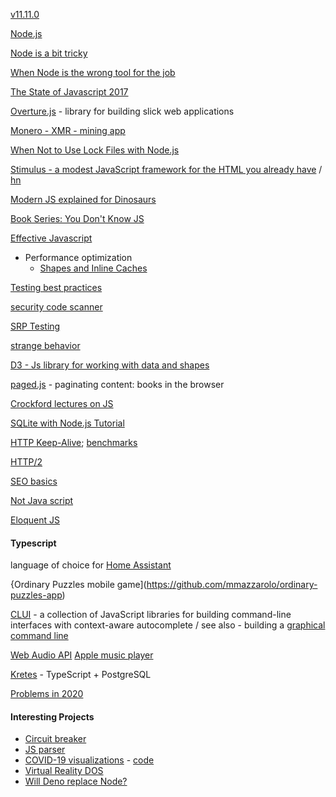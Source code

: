 [v11.11.0](https://nodejs.org/en/blog/release/v11.11.0/)

[Node.js](https://nodejs.org/en/)

[Node is a bit tricky](https://blog.scottnonnenberg.com/node-js-is-not-magical/#a-bit-tricky)

[When Node is the wrong tool for the job](https://medium.com/@jongleberry/when-node-js-is-the-wrong-tool-for-the-job-6d3325fac85c)

[The State of Javascript 2017](http://stateofjs.com/2017/introduction/)

[Overture.js](http://overturejs.com/) - library for building slick web applications

[Monero - XMR - mining app](https://github.com/bradoyler/xmr-miner)

[When Not to Use Lock Files with Node.js](https://www.twilio.com/blog/lockfiles-nodejs)

[Stimulus - a modest JavaScript framework for the HTML you already have](https://github.com/stimulusjs/stimulus/) / [hn](https://news.ycombinator.com/item?id=16052105)

[Modern JS explained for Dinosaurs](https://medium.com/the-node-js-collection/modern-javascript-explained-for-dinosaurs-f695e9747b70)

[Book Series: You Don't Know JS](https://github.com/getify/You-Dont-Know-JS/blob/master/README.md)

[Effective Javascript](http://effectivejs.com/)

+ Performance optimization
   * [Shapes and Inline Caches](https://mathiasbynens.be/notes/shapes-ics)

[Testing best practices](https://github.com/goldbergyoni/javascript-testing-best-practices)

[security code scanner](https://github.com/ajinabraham/nodejsscan)

[SRP Testing](https://cri.dev/posts/2020-05-20-Testing-in-Nodejs-by-example-using-the-SOLID-principles/)

[strange behavior](https://livecodestream.dev/post/2020-06-03-stranger-things-javascript-edition/)

[D3 - Js library for working with data and shapes](http://d3indepth.com/)

[paged.js](https://www.pagedmedia.org/paged-js/) - paginating content: books in the browser 

[Crockford lectures on JS](https://www.youtube.com/watch?v=JxAXlJEmNMg)

[SQLite with Node.js Tutorial](http://stackabuse.com/a-sqlite-tutorial-with-node-js/)

[HTTP Keep-Alive](https://lob.com/blog/use-http-keep-alive); [benchmarks](https://github.com/mgartner/node-keep-alive-benchmark)

[HTTP/2](https://nodejs.org/api/http2.html#http2_http_2)

[SEO basics](https://developers.google.com/search/docs/guides/javascript-seo-basics)

[Not Java script](https://observablehq.com/@observablehq/observables-not-javascript)

[Eloquent JS](https://eloquentjavascript.net/)

#### Typescript

 language of choice for [Home Assistant](https://developers.home-assistant.io/blog/2019/05/22/internet-of-things-and-the-modern-web.html) 

{Ordinary Puzzles mobile game](https://github.com/mmazzarolo/ordinary-puzzles-app)

[CLUI](https://github.com/replit/clui) -  a collection of JavaScript libraries for building command-line interfaces with context-aware autocomplete / see also - building a [graphical command line](https://blog.repl.it/clui)

[Web Audio API](https://github.com/sebpiq/WebPd)
[Apple music player](https://developer.apple.com/documentation/musickitjs)

[Kretes](https://kretes.dev/) - TypeScript + PostgreSQL

[Problems in 2020](https://www.executeprogram.com/blog/problems-with-typescript-in-2020)

#### Interesting Projects

+ [Circuit breaker](https://blog.bearer.sh/build-a-circuit-breaker-in-node-js/)
+ [JS parser](https://github.com/KFlash/seafox)
+ [COVID-19 visualizations](https://vida.io/dashboards/ck9thqbxl00000umrd0u2pmdj) - [code](https://github.com/vidalab/vida)
+ [Virtual Reality DOS](https://github.com/sonictruth/vr-dos)
+ [Will Deno replace Node?](https://www.geekyhacker.com/2020/05/19/is-node-js-dying/)
